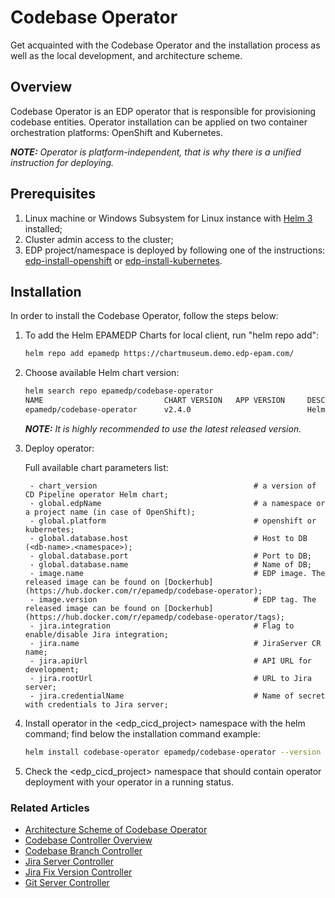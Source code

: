 # Codebase Operator

Get acquainted with the Codebase Operator and the installation process as well as the local development, 
and architecture scheme.

## Overview

Codebase Operator is an EDP operator that is responsible for provisioning codebase entities. 
Operator installation can be applied on two container orchestration platforms: OpenShift and Kubernetes.

_**NOTE:** Operator is platform-independent, that is why there is a unified instruction for deploying._

## Prerequisites
1. Linux machine or Windows Subsystem for Linux instance with [Helm 3](https://helm.sh/docs/intro/install/) installed;
2. Cluster admin access to the cluster;
3. EDP project/namespace is deployed by following one of the instructions: [edp-install-openshift](https://github.com/epmd-edp/edp-install/blob/master/documentation/openshift_install_edp.md#edp-project) or [edp-install-kubernetes](https://github.com/epmd-edp/edp-install/blob/master/documentation/kubernetes_install_edp.md#edp-namespace).

## Installation
In order to install the Codebase Operator, follow the steps below:

1. To add the Helm EPAMEDP Charts for local client, run "helm repo add":
     ```bash
     helm repo add epamedp https://chartmuseum.demo.edp-epam.com/
     ```
2. Choose available Helm chart version:
     ```bash
     helm search repo epamedp/codebase-operator
     NAME                           CHART VERSION   APP VERSION     DESCRIPTION
     epamedp/codebase-operator      v2.4.0                          Helm chart for Golang application/service deplo...
     ```
  
    _**NOTE:** It is highly recommended to use the latest released version._

3. Deploy operator:

   Full available chart parameters list:
   ```
    - chart_version                                   # a version of CD Pipeline operator Helm chart;
    - global.edpName                                  # a namespace or a project name (in case of OpenShift);
    - global.platform                                 # openshift or kubernetes;
    - global.database.host                            # Host to DB (<db-name>.<namespace>);
    - global.database.port                            # Port to DB;
    - global.database.name                            # Name of DB;
    - image.name                                      # EDP image. The released image can be found on [Dockerhub](https://hub.docker.com/r/epamedp/codebase-operator);
    - image.version                                   # EDP tag. The released image can be found on [Dockerhub](https://hub.docker.com/r/epamedp/codebase-operator/tags);
    - jira.integration                                # Flag to enable/disable Jira integration;
    - jira.name                                       # JiraServer CR name;
    - jira.apiUrl                                     # API URL for development;
    - jira.rootUrl                                    # URL to Jira server;
    - jira.credentialName                             # Name of secret with credentials to Jira server;
   ```
 
4. Install operator in the <edp_cicd_project> namespace with the helm command; find below the installation command example:
    ```bash
    helm install codebase-operator epamedp/codebase-operator --version <chart_version> --namespace <edp_cicd_project> --set name=codebase-operator --set global.edpName=<edp_cicd_project> --set global.platform=<platform_type> --set global.database.name=<db-name> --set global.database.host=<db-name>.<namespace_name> --set global.database.port=<port> --set jira.integration=false
    ```
5. Check the <edp_cicd_project> namespace that should contain operator deployment with your operator in a running status.

### Related Articles
- [Architecture Scheme of Codebase Operator](documentation/arch.md)
- [Codebase Controller Overview](documentation/codebase_controller.md)
- [Codebase Branch Controller](documentation/codebase_branch_controller.md)
- [Jira Server Controller](documentation/jira_server_controller.md)
- [Jira Fix Version Controller](documentation/jira_fix_version_controller.md)
- [Git Server Controller](documentation/git_server_controller.md)